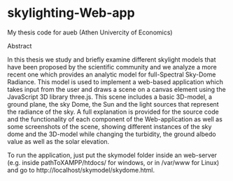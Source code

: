 # skylighting-Web-app
My thesis code for aueb (Athen Univercity of Economics)

Abstract

In this thesis we study and briefly examine different skylight models that have been proposed by the scientific community and we analyze a more recent one which provides an analytic model for full-Spectral Sky-Dome Radiance. This model is used to implement a web-based application which takes input from the user and draws a scene on a canvas element using the JavaScript 3D library three.js. This scene includes a basic 3D-model, a ground plane, the sky Dome, the Sun and the light sources that represent the radiance of the sky. A full explanation is provided for the source code and the functionality of each component of the Web-application as well as some screenshots of the scene, showing different instances of the sky dome and the 3D-model while changing the turbidity, the ground albedo value as well as the solar elevation.

To run the application, just put the skymodel folder inside an web-server (e.g. inside pathToXAMPP/htdocs/ for windows, or in /var/www for Linux) and go to http://localhost/skymodel/skydome.html.
